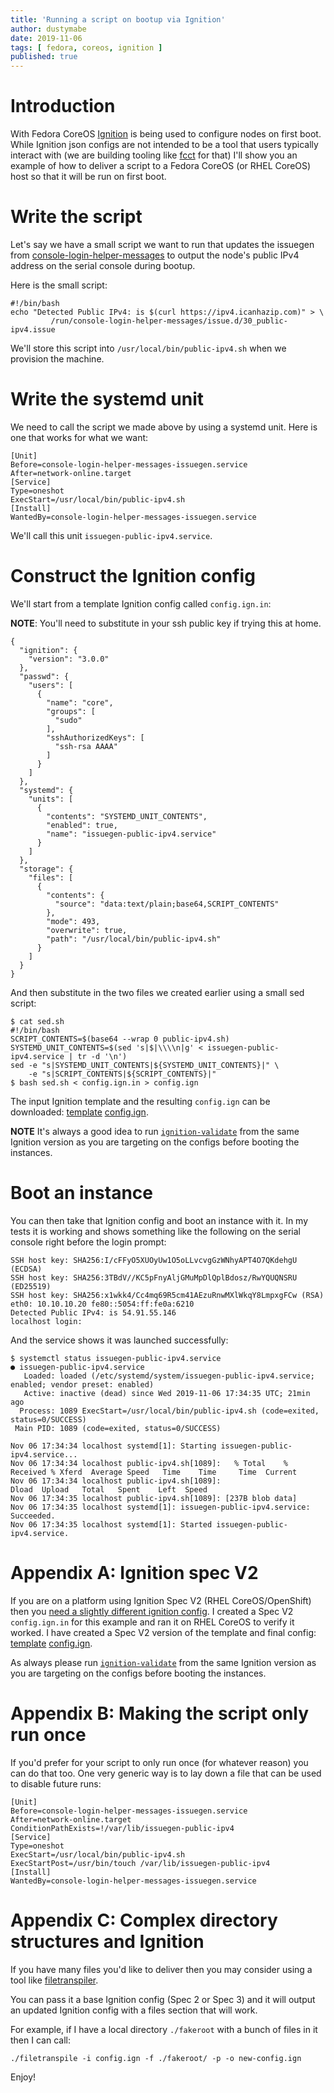 ```yaml
---
title: 'Running a script on bootup via Ignition'
author: dustymabe
date: 2019-11-06
tags: [ fedora, coreos, ignition ]
published: true
---
```


# Introduction

With Fedora CoreOS [Ignition](https://github.com/coreos/ignition)
is being used to configure nodes on first boot. While Ignition json
configs are not intended to be a tool that users typically interact
with (we are building tooling like 
[fcct](https://github.com/coreos/fcct) 
for that) I'll show you an example of how to deliver a script to a 
Fedora CoreOS (or RHEL CoreOS) host so that it will be run on first boot.

# Write the script 

Let's say we have a small script we want to run that updates the
issuegen from
[console-login-helper-messages]()
to output the node's public IPv4 address on the serial console during
bootup.

Here is the small script:

```nohighlight
#!/bin/bash
echo "Detected Public IPv4: is $(curl https://ipv4.icanhazip.com)" > \
         /run/console-login-helper-messages/issue.d/30_public-ipv4.issue
```

We'll store this script into `/usr/local/bin/public-ipv4.sh` when we
provision the machine.


# Write the systemd unit

We need to call the script we made above by using a systemd unit. Here is
one that works for what we want:

```
[Unit]
Before=console-login-helper-messages-issuegen.service
After=network-online.target
[Service]
Type=oneshot
ExecStart=/usr/local/bin/public-ipv4.sh
[Install]
WantedBy=console-login-helper-messages-issuegen.service
```

We'll call this unit `issuegen-public-ipv4.service`.

# Construct the Ignition config

We'll start from a template Ignition config called `config.ign.in`:

**NOTE**: You'll need to substitute in your ssh public key if trying this at home.

```nohighlight
{
  "ignition": {
    "version": "3.0.0"
  },
  "passwd": {
    "users": [
      {
        "name": "core",
        "groups": [
          "sudo"
        ],
        "sshAuthorizedKeys": [
          "ssh-rsa AAAA"
        ]
      }
    ]
  },
  "systemd": {
    "units": [
      {
        "contents": "SYSTEMD_UNIT_CONTENTS",
        "enabled": true,
        "name": "issuegen-public-ipv4.service"
      }
    ]
  },
  "storage": {
    "files": [
      {
        "contents": {
          "source": "data:text/plain;base64,SCRIPT_CONTENTS"
        },
        "mode": 493,
        "overwrite": true,
        "path": "/usr/local/bin/public-ipv4.sh"
      }
    ]
  }
}
```

And then substitute in the two files we created earlier using a small
sed script: 

```nohighlight
$ cat sed.sh 
#!/bin/bash
SCRIPT_CONTENTS=$(base64 --wrap 0 public-ipv4.sh)
SYSTEMD_UNIT_CONTENTS=$(sed 's|$|\\\\n|g' < issuegen-public-ipv4.service | tr -d '\n')
sed -e "s|SYSTEMD_UNIT_CONTENTS|${SYSTEMD_UNIT_CONTENTS}|" \
    -e "s|SCRIPT_CONTENTS|${SCRIPT_CONTENTS}|"
$ bash sed.sh < config.ign.in > config.ign
```

The input Ignition template and the resulting `config.ign` can be downloaded:
[template](/2019-11-06/spec3.config.ign.in) [config.ign](/2019-11-06/spec3.config.ign).

**NOTE** It's always a good idea to run [`ignition-validate`](https://github.com/coreos/ignition#config-validation)
         from the same Ignition version as you are targeting on the configs before booting the instances. 

# Boot an instance

You can then take that Ignition config and boot an instance with it. In my tests
it is working and shows something like the following on the serial console right
before the login prompt:

```nohighlight
SSH host key: SHA256:I/cFFyO5XUOyUw1O5oLLvcvgGzWNhyAPT4O7QKdehgU (ECDSA)
SSH host key: SHA256:3TBdV//KC5pFnyAljGMuMpDlQplBdosz/RwYQUQNSRU (ED25519)
SSH host key: SHA256:x1wkk4/Cc4mq69R5cm41AEzuRnwMXlWkqY8LmpxgFCw (RSA)
eth0: 10.10.10.20 fe80::5054:ff:fe0a:6210
Detected Public IPv4: is 54.91.55.146
localhost login:
```

And the service shows it was launched successfully:

```nohighlight
$ systemctl status issuegen-public-ipv4.service 
● issuegen-public-ipv4.service
   Loaded: loaded (/etc/systemd/system/issuegen-public-ipv4.service; enabled; vendor preset: enabled)
   Active: inactive (dead) since Wed 2019-11-06 17:34:35 UTC; 21min ago
  Process: 1089 ExecStart=/usr/local/bin/public-ipv4.sh (code=exited, status=0/SUCCESS)
 Main PID: 1089 (code=exited, status=0/SUCCESS)

Nov 06 17:34:34 localhost systemd[1]: Starting issuegen-public-ipv4.service...
Nov 06 17:34:34 localhost public-ipv4.sh[1089]:   % Total    % Received % Xferd  Average Speed   Time    Time     Time  Current
Nov 06 17:34:34 localhost public-ipv4.sh[1089]:                                  Dload  Upload   Total   Spent    Left  Speed
Nov 06 17:34:35 localhost public-ipv4.sh[1089]: [237B blob data]
Nov 06 17:34:35 localhost systemd[1]: issuegen-public-ipv4.service: Succeeded.
Nov 06 17:34:35 localhost systemd[1]: Started issuegen-public-ipv4.service.
```

# Appendix A: Ignition spec V2

If you are on a platform using Ignition Spec V2 (RHEL CoreOS/OpenShift)
then you
[need a slightly different ignition config](https://github.com/coreos/ignition/blob/master/doc/migrating-configs.md#from-version-230-to-300).
I created a Spec
V2 `config.ign.in` for this example and ran it on RHEL CoreOS to
verify it worked. I have created a Spec V2 version of the template and final 
config: [template](/2019-11-06/spec2.config.ign.in) [config.ign](/2019-11-06/spec2.config.ign).

As always please run
[`ignition-validate`](https://github.com/coreos/ignition#config-validation)
from the same Ignition version as you are targeting on the configs before 
booting the instances. 

# Appendix B: Making the script only run once

If you'd prefer for your script to only run once (for whatever reason) you
can do that too. One very generic way is to lay down a file that can be used
to disable future runs:

```
[Unit]
Before=console-login-helper-messages-issuegen.service
After=network-online.target
ConditionPathExists=!/var/lib/issuegen-public-ipv4
[Service]
Type=oneshot
ExecStart=/usr/local/bin/public-ipv4.sh
ExecStartPost=/usr/bin/touch /var/lib/issuegen-public-ipv4
[Install]
WantedBy=console-login-helper-messages-issuegen.service
```

# Appendix C: Complex directory structures and Ignition

If you have many files you'd like to deliver then you may consider
using a tool like 
[filetranspiler](https://github.com/ashcrow/filetranspiler.git).

You can pass it a base Ignition config (Spec 2 or Spec 3) and it will
output an updated Ignition config with a files section that will work.

For example, if I have a local directory `./fakeroot` with a bunch
of files in it then I can call:

```nohighlight
./filetranspile -i config.ign -f ./fakeroot/ -p -o new-config.ign
```

Enjoy!
